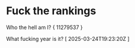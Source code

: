 # Fuck the rankings

Who the hell am I?
{ 11279537 }

What fucking year is it?
[ 2025-03-24T19:23:20Z ]
